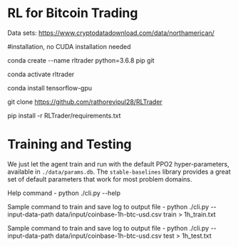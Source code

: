 # RL for Bitcoin Trading

Data sets: https://www.cryptodatadownload.com/data/northamerican/

#installation, no CUDA installation needed

conda create --name rltrader python=3.6.8 pip git

conda activate rltrader

conda install tensorflow-gpu

git clone https://github.com/rathorevipul28/RLTrader

pip install -r RLTrader/requirements.txt

# Training and Testing

We just let the agent train and run with the default PPO2 hyper-parameters, available in `./data/params.db`. The `stable-baselines` library provides a great set of default parameters that work for most problem domains.

Help command - python ./cli.py --help

Sample command to train and save log to output file - python ./cli.py --input-data-path data/input/coinbase-1h-btc-usd.csv train > 1h_train.txt

Sample command to train and save log to output file - python ./cli.py --input-data-path data/input/coinbase-1h-btc-usd.csv test > 1h_test.txt 


